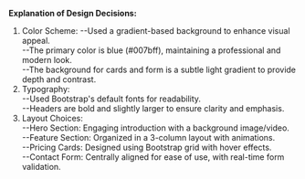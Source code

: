 **Explanation of Design Decisions:**
1. Color Scheme:
    --Used a gradient-based background to enhance visual appeal.
    <br>--The primary color is blue (#007bff), maintaining a professional and modern look.
    <br>--The background for cards and form is a subtle light gradient to provide depth and contrast.
2. Typography:
  <br> --Used Bootstrap's default fonts for readability.
  <br> --Headers are bold and slightly larger to ensure clarity and emphasis.
3. Layout Choices:
      <br>  --Hero Section: Engaging introduction with a background image/video.
      <br>  --Feature Section: Organized in a 3-column layout with animations.
      <br>  --Pricing Cards: Designed using Bootstrap grid with hover effects.
      <br>  --Contact Form: Centrally aligned for ease of use, with real-time form validation.
